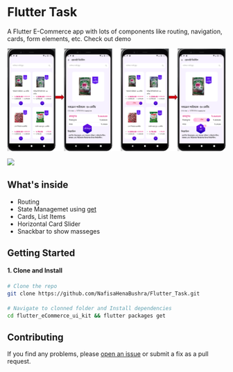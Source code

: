 # Flutter Task

A Flutter E-Commerce app with lots of components like routing, navigation, cards, form elements, etc. Check out demo

![](demo/Screenshot.png)

![](demo/Screen_Recording.gif)

## What's inside

- Routing
- State Managemet using [get](https://pub.dev/packages/get)
- Cards, List Items
- Horizontal Card Slider
- Snackbar to show masseges


## Getting Started

#### 1. Clone and Install

```bash
# Clone the repo
git clone https://github.com/NafisaHenaBushra/Flutter_Task.git

# Navigate to clonned folder and Install dependencies
cd flutter_eCommerce_ui_kit && flutter packages get
```

## Contributing

If you find any problems, please [open an issue](https://github.com/NafisaHenaBushra/Flutter_Task/issues/new) or submit a fix as a pull request.
